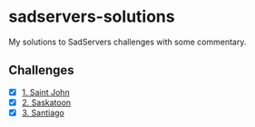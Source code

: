 # sadservers-solutions
My solutions to SadServers challenges with some commentary.


## Challenges
- [x] [1. Saint John](solutions/1_Saint_John.md)
- [x] [2. Saskatoon](solutions/2_Saskatoon.md)
- [x] [3. Santiago](solutions/3_Santiago.md)